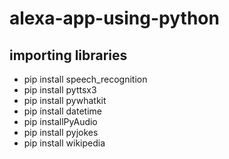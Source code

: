 # alexa-app-using-python
      
  
  

## importing libraries
- pip install speech_recognition
- pip install pyttsx3
- pip install pywhatkit
- pip install datetime
- pip installPyAudio
- pip install pyjokes
- pip install wikipedia
